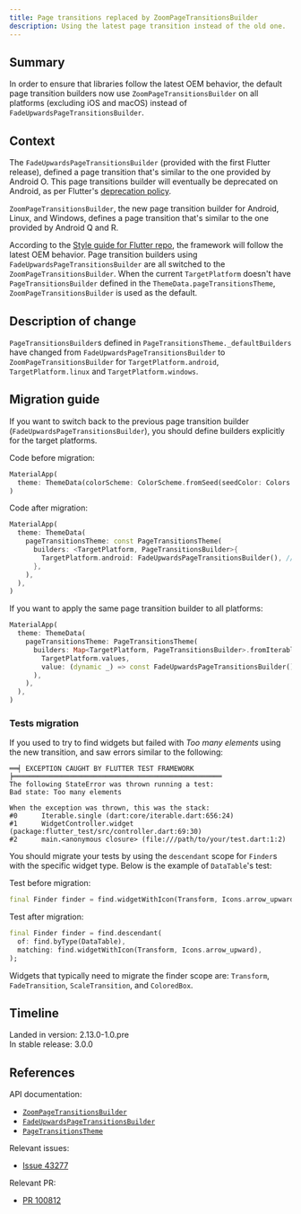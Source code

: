 ```yaml
---
title: Page transitions replaced by ZoomPageTransitionsBuilder
description: Using the latest page transition instead of the old one.
---
```


## Summary

In order to ensure that libraries follow the latest OEM behavior,
the default page transition builders now use
`ZoomPageTransitionsBuilder` on all platforms (excluding iOS and macOS)
instead of `FadeUpwardsPageTransitionsBuilder`.

## Context

The `FadeUpwardsPageTransitionsBuilder` (provided with the first
Flutter release), defined a page transition that's
similar to the one provided by Android O. This page transitions builder
will eventually be deprecated on Android, as per Flutter's
[deprecation policy](/release/compatibility-policy#deprecation-policy).

`ZoomPageTransitionsBuilder`, the new page transition builder for
Android, Linux, and Windows, defines a page transition that's similar to
the one provided by Android Q and R.

According to the [Style guide for Flutter repo][],
the framework will follow the latest OEM behavior.
Page transition builders using `FadeUpwardsPageTransitionsBuilder`
are all switched to the `ZoomPageTransitionsBuilder`.
When the current `TargetPlatform` doesn't have
`PageTransitionsBuilder` defined in the `ThemeData.pageTransitionsTheme`,
`ZoomPageTransitionsBuilder` is used as the default.

[Style guide for Flutter repo]: {{site.repo.flutter}}/blob/main/docs/contributing/Style-guide-for-Flutter-repo.md
## Description of change

`PageTransitionsBuilder`s defined in
`PageTransitionsTheme._defaultBuilders` have changed from
`FadeUpwardsPageTransitionsBuilder` to
`ZoomPageTransitionsBuilder` for `TargetPlatform.android`,
`TargetPlatform.linux` and `TargetPlatform.windows`.

## Migration guide

If you want to switch back to the previous page transition builder
(`FadeUpwardsPageTransitionsBuilder`), you should define builders
explicitly for the target platforms.

Code before migration:

```dart
MaterialApp(
  theme: ThemeData(colorScheme: ColorScheme.fromSeed(seedColor: Colors.deepPurple)),
)
```

Code after migration:

```dart
MaterialApp(
  theme: ThemeData(
    pageTransitionsTheme: const PageTransitionsTheme(
      builders: <TargetPlatform, PageTransitionsBuilder>{
        TargetPlatform.android: FadeUpwardsPageTransitionsBuilder(), // Apply this to every platforms you need.
      },
    ),
  ),
)
```

If you want to apply the same page transition builder to all platforms:

```dart
MaterialApp(
  theme: ThemeData(
    pageTransitionsTheme: PageTransitionsTheme(
      builders: Map<TargetPlatform, PageTransitionsBuilder>.fromIterable(
        TargetPlatform.values,
        value: (dynamic _) => const FadeUpwardsPageTransitionsBuilder(),
      ),
    ),
  ),
)

```

### Tests migration

If you used to try to find widgets but failed with *Too many elements*
using the new transition, and saw errors similar to the following:

```plaintext
══╡ EXCEPTION CAUGHT BY FLUTTER TEST FRAMEWORK ╞════════════════════════════════════════════════════
The following StateError was thrown running a test:
Bad state: Too many elements

When the exception was thrown, this was the stack:
#0      Iterable.single (dart:core/iterable.dart:656:24)
#1      WidgetController.widget (package:flutter_test/src/controller.dart:69:30)
#2      main.<anonymous closure> (file:///path/to/your/test.dart:1:2)
```

You should migrate your tests by using the
`descendant` scope for `Finder`s with the specific widget type.
Below is the example of `DataTable`'s test:

Test before migration:

```dart
final Finder finder = find.widgetWithIcon(Transform, Icons.arrow_upward);
```

Test after migration:

```dart
final Finder finder = find.descendant(
  of: find.byType(DataTable),
  matching: find.widgetWithIcon(Transform, Icons.arrow_upward),
);
```

Widgets that typically need to migrate the finder scope are:
`Transform`, `FadeTransition`, `ScaleTransition`, and `ColoredBox`.

## Timeline

Landed in version: 2.13.0-1.0.pre<br>
In stable release: 3.0.0

## References

API documentation:

* [`ZoomPageTransitionsBuilder`][]
* [`FadeUpwardsPageTransitionsBuilder`][]
* [`PageTransitionsTheme`][]

Relevant issues:

* [Issue 43277][]

Relevant PR:

* [PR 100812][]

[`ZoomPageTransitionsBuilder`]: {{site.api}}/flutter/material/ZoomPageTransitionsBuilder-class.html
[`FadeUpwardsPageTransitionsBuilder`]: {{site.api}}/flutter/material/FadeUpwardsPageTransitionsBuilder-class.html
[`PageTransitionsTheme`]: {{site.api}}/flutter/material/PageTransitionsTheme-class.html
[Issue 43277]: {{site.repo.flutter}}/issues/43277
[PR 100812]: {{site.repo.flutter}}/pull/100812
